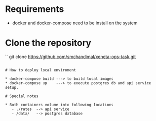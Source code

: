 # Requirements

* docker and docker-compose need to be install on the system

# Clone the repository

``
git clone https://github.com/smchandimal/xeneta-ops-task.git
```

# How to deploy local enviroment 

* docker-compose build ---> to build local images 
* docker-compose up    ---> to execute postgres db and api service setup.

# Special notes 

* Both containers volume into following locations 
   - ./rates  --> api service 
   - /data/   --> postgres database
